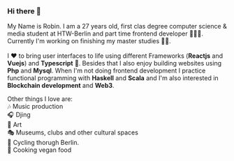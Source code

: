 ### Hi there 👋

My Name is Robin. I am a 27 years old, first clas degree computer science & media student at HTW-Berlin and part time frontend developer 👨🏽‍💻. Currently I'm working on finishing my master studies :man_student:. \
 \
I :hearts: to bring user interfaces to life using different Frameworks (**Reactjs** and **Vuejs**) and **Typescript** :rocket:. Besides that I also enjoy building websites using **Php** and **Mysql**. When I'm not doing frontend development I practice functional programming with **Haskell** and **Scala** and I'm also interested in **Blockchain development** and **Web3**. 

Other things I love are: \
 :notes: Music production \
 :headphones: Djing \
 :art: Art \
 :performing_arts: Museums, clubs and other cultural spaces \
 :bicyclist: Cycling thorugh Berlin. \
 :seedling: Cooking vegan food
